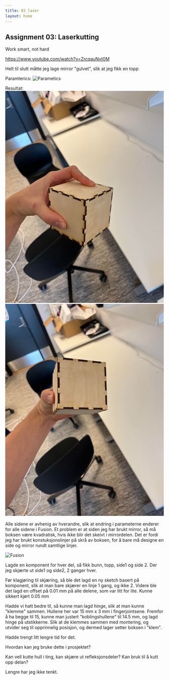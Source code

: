```yaml
---
title: 03_laser
layout: home
---
```


## Assignment 03: Laserkutting

Work smart, not hard

https://www.youtube.com/watch?v=ZrcqauNvt0M

Helt til slutt måtte jeg lage mirror "gulvet", slik at jeg fikk en topp

Paramterics:
![Parametics](assets/para.jpg)

Resultat:
![Box1](assets/box1.jpg)
![Box2](assets/box2.jpg)

Alle sidene er avhenig av hverandre, slik at endring i parameterne enderer for alle sidene i Fusion.
Et problem er at siden jeg har brukt mirror, så må boksen være kvadratisk, hvis ikke blir det skeivt i mirrordelen.
Det er fordi jeg har brukt konstuksjonslinjer på skrå av boksen, for å bare må designe en side og mirror rundt samtlige linjer.

![Fusion](assets/boxS.jpg)

Lagde en komponent for hver del, så fikk bunn, topp, side1 og side 2.
Der jeg skjærte ut side1 og side2, 2 ganger hver.


Før klagjøring til skjæring, så ble det lagd en ny sketch basert på komponent, slik at man bare skjærer en linje 1 gang, og ikke 2.
Videre ble det lagd en offset på 0.01 mm på alle delene, som var litt for lite. Kunne sikkert kjørt 0.05 mm

Hadde vi hatt bedre til, så kunne man lagd hinge, slik at man kunne "klemme" sammen. Hullene her var 15 mm x 3 mm i fingerjointsene. Fremfor å ha begge til 15, kunne man justert "koblingshullene" til 14.5 mm, og lagd hinge på utstikkerne.
Slik at de klemmes sammen med montering, og utvider seg til opprinnelig posisjon, og dermed lager setter boksen i "klem".

Hadde trengt litt lengre tid for det.

Hvordan kan jeg bruke dette i prosjektet?

Kan vell kutte hull i ting, kan skjære ut refleksjonsdeler?
Kan bruk til å kutt opp delan? 

Lengre har jeg ikke tenkt.

